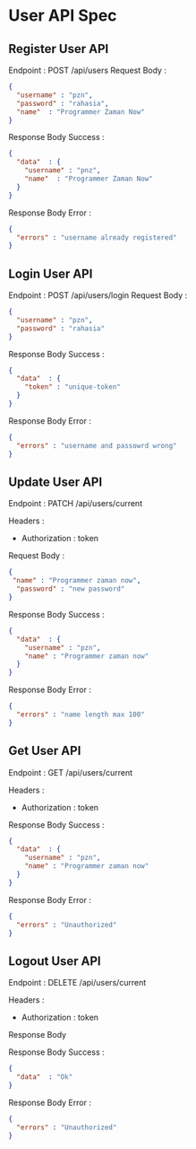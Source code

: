 # User API Spec

## Register User API
Endpoint : POST /api/users
Request Body :
```json
{
  "username" : "pzn",
  "password" : "rahasia",
  "name"  : "Programmer Zaman Now"
}
```
Response Body Success :
```json
{
  "data"  : {
    "username" : "pnz",
    "name"  : "Programmer Zaman Now"
  }
}
```
Response Body Error :
```json
{
  "errors" : "username already registered"
}
```

## Login User API
Endpoint : POST /api/users/login
Request Body :
```json
{
  "username" : "pzn",
  "password" : "rahasia"
}
```
Response Body Success :
```json
{
  "data"  : {
    "token" : "unique-token"
  }
}
```
Response Body Error :
```json
{
  "errors" : "username and passowrd wrong"
}
```

## Update User API
Endpoint : PATCH /api/users/current

Headers :
- Authorization : token

Request Body :
```json
{
 "name" : "Programmer zaman now",
  "password" : "new password"
}
```
Response Body Success :
```json
{
  "data"  : {
    "username" : "pzn",
    "name" : "Programmer zaman now"
  }
}
```
Response Body Error :
```json
{
  "errors" : "name length max 100"
}
```
## Get User API
Endpoint : GET /api/users/current

Headers :
- Authorization : token


Response Body Success :
```json
{
  "data"  : {
    "username" : "pzn",
    "name" : "Programmer zaman now"
  }
}
```
Response Body Error :
```json
{
  "errors" : "Unauthorized"
}
```
## Logout User API
Endpoint : DELETE /api/users/current

Headers :
- Authorization : token

Response Body 

Response Body Success :
```json
{
  "data"  : "Ok"
}
```

Response Body Error :
```json
{
  "errors" : "Unauthorized"
}
```